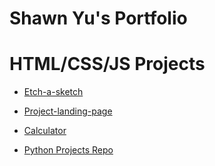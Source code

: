 # Shawn Yu's Portfolio

# HTML/CSS/JS Projects

* [Etch-a-sketch](https://shawnnyu.github.io/etch-a-sketch/)

* [Project-landing-page](https://shawnnyu.github.io/Project-Landing-Page/)

* [Calculator](https://shawnnyu.github.io/Calculator/)

* [Python Projects Repo](https://github.com/Shawnnyu/PythonProjects)
